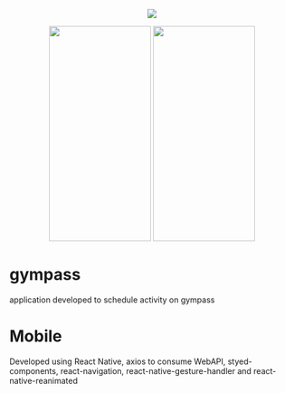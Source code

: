 <p align="center">
  <img src="https://i.imgsafe.org/c7/c74b77f9f1.gif">
</p>

<p align="center">
  <img width="180" height="380" src="https://i.imgsafe.org/c7/c7dee96d9d.jpeg">
  <img width="180" height="380" src="https://i.imgsafe.org/c7/c7deac3211.jpeg">
</p>

# gympass

application developed to schedule activity on gympass

# Mobile

Developed using React Native, axios to consume WebAPI, styed-components, react-navigation, react-native-gesture-handler and 
react-native-reanimated

